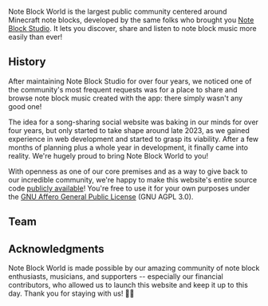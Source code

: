 Note Block World is the largest public community centered around Minecraft note blocks, developed by the same folks who brought you [Note Block Studio](https://noteblock.studio/). It lets you discover, share and listen to note block music more easily than ever!

## History

After maintaining Note Block Studio for over four years, we noticed one of the community's most frequent requests was for a place to share and browse note block music created with the app: there simply wasn't any good one!

The idea for a song-sharing social website was baking in our minds for over four years, but only started to take shape around late 2023, as we gained experience in web development and started to grasp its viability. After a few months of planning plus a whole year in development, it finally came into reality. We're hugely proud to bring Note Block World to you!

With openness as one of our core premises and as a way to give back to our incredible community, we're happy to make this website's entire source code [publicly available](https://github.com/OpenNBS/NoteBlockWorld)! You're free to use it for your own purposes under the [GNU Affero General Public License](https://www.gnu.org/licenses/agpl-3.0.html) (GNU AGPL 3.0).

## Team

<team>

## Acknowledgments

Note Block World is made possible by our amazing community of note block enthusiasts, musicians, and supporters -- especially our financial contributors, who allowed us to launch this website and keep it up to this day. Thank you for staying with us! 💚🎶
